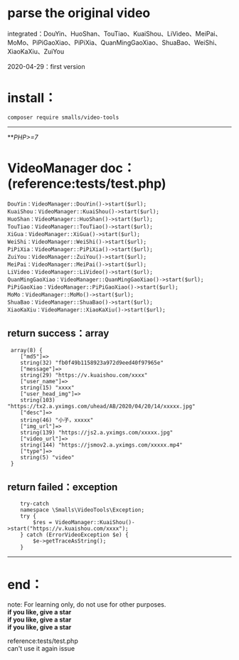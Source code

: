 # parse the original video
integrated：DouYin、HuoShan、TouTiao、KuaiShou、LiVideo、MeiPai、MoMo、PiPiGaoXiao、PiPiXia、QuanMingGaoXiao、ShuaBao、WeiShi、XiaoKaXiu、ZuiYou

2020-04-29：first version

install：  
==
    composer require smalls/video-tools
 ********
 ***PHP>=7*
 
 VideoManager doc：(reference:tests/test.php)
 ==
    DouYin：VideoManager::DouYin()->start($url);
    KuaiShou：VideoManager::KuaiShou()->start($url);
    HuoShan：VideoManager::HuoShan()->start($url);
    TouTiao：VideoManager::TouTiao()->start($url);
    XiGua：VideoManager::XiGua()->start($url);
    WeiShi：VideoManager::WeiShi()->start($url);
    PiPiXia：VideoManager::PiPiXia()->start($url);
    ZuiYou：VideoManager::ZuiYou()->start($url);
    MeiPai：VideoManager::MeiPai()->start($url);
    LiVideo：VideoManager::LiVideo()->start($url);
    QuanMingGaoXiao：VideoManager::QuanMingGaoXiao()->start($url);
    PiPiGaoXiao：VideoManager::PiPiGaoXiao()->start($url);
    MoMo：VideoManager::MoMo()->start($url);
    ShuaBao：VideoManager::ShuaBao()->start($url);
    XiaoKaXiu：VideoManager::XiaoKaXiu()->start($url);
   return success：array
   --
   ````
    array(8) {
       ["md5"]=>
       string(32) "fb0f49b1158923a972d9eed40f97965e"
       ["message"]=>
       string(29) "https://v.kuaishou.com/xxxx"
       ["user_name"]=>
       string(15) "xxxx"
       ["user_head_img"]=>
       string(103) "https://tx2.a.yximgs.com/uhead/AB/2020/04/20/14/xxxxx.jpg"
       ["desc"]=>
       string(46) "小子，xxxxx"
       ["img_url"]=>
       string(139) "https://js2.a.yximgs.com/xxxxx.jpg"
       ["video_url"]=>
       string(144) "https://jsmov2.a.yximgs.com/xxxxx.mp4"
       ["type"]=>
       string(5) "video"
    }
   ````
   return failed：exception
   --
   ````
       try-catch
       namespace \Smalls\VideoTools\Exception;
       try {
           $res = VideoManager::KuaiShou()->start("https://v.kuaishou.com/xxxx");
       } catch (ErrorVideoException $e) {
           $e->getTraceAsString();
       }
   ````
  ********
end：  
==
  <font>note: For learning only, do not use for other purposes.</font> <br>
  **if you like, give a star**<br>
  **if you like, give a star**<br>
  **if you like, give a star**<br>
  
  reference:tests/test.php<br>
  can't use it again issue